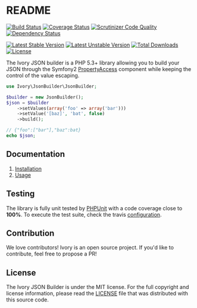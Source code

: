 # README

[![Build Status](https://secure.travis-ci.org/egeloen/ivory-json-builder.png)](http://travis-ci.org/egeloen/ivory-json-builder)
[![Coverage Status](https://coveralls.io/repos/egeloen/ivory-json-builder/badge.png?branch=master)](https://coveralls.io/r/egeloen/ivory-json-builder?branch=master)
[![Scrutinizer Code Quality](https://scrutinizer-ci.com/g/egeloen/ivory-json-builder/badges/quality-score.png?b=master)](https://scrutinizer-ci.com/g/egeloen/ivory-json-builder/?branch=master)
[![Dependency Status](https://www.versioneye.com/php/egeloen:json-builder/badge.svg)](https://www.versioneye.com/php/egeloen:json-builder)

[![Latest Stable Version](https://poser.pugx.org/egeloen/json-builder/v/stable.svg)](https://packagist.org/packages/egeloen/json-builder)
[![Latest Unstable Version](https://poser.pugx.org/egeloen/json-builder/v/unstable.svg)](https://packagist.org/packages/egeloen/json-builder)
[![Total Downloads](https://poser.pugx.org/egeloen/json-builder/downloads.svg)](https://packagist.org/packages/egeloen/json-builder)
[![License](https://poser.pugx.org/egeloen/json-builder/license.svg)](https://packagist.org/packages/egeloen/json-builder)

The Ivory JSON builder is a PHP 5.3+ library allowing you to build your JSON through the Symfony2
[PropertyAccess](http://symfony.com/doc/current/components/property_access/index.html) component while keeping the
control of the value escaping.

``` php
use Ivory\JsonBuilder\JsonBuilder;

$builder = new JsonBuilder();
$json = $builder
    ->setValues(array('foo' => array('bar')))
    ->setValue('[baz]', 'bat', false)
    ->build();

// {"foo":["bar"],"baz":bat}
echo $json;
```

## Documentation

 1. [Installation](/doc/installation.md)
 2. [Usage](/doc/usage.md)

## Testing

The library is fully unit tested by [PHPUnit](http://www.phpunit.de/) with a code coverage close to **100%**. To
execute the test suite, check the travis [configuration](/.travis.yml).

## Contribution

We love contributors! Ivory is an open source project. If you'd like to contribute, feel free to propose a PR!

## License

The Ivory JSON Builder is under the MIT license. For the full copyright and license information, please read the
[LICENSE](/LICENSE) file that was distributed with this source code.

